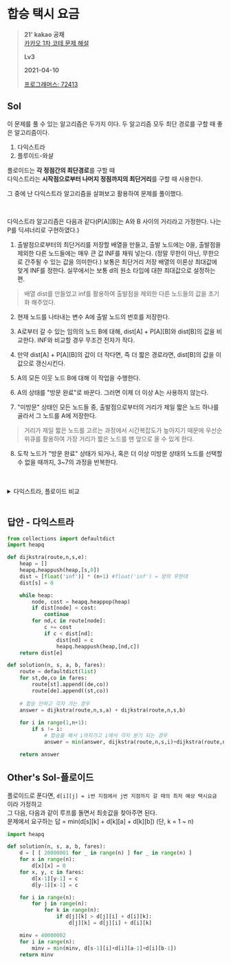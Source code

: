 # 합승 택시 요금
> **21' kakao 공채**  
> [카카오 1차 코테 문제 해설](https://tech.kakao.com/2021/01/25/2021-kakao-recruitment-round-1/)
>
> **Lv3**
>
> **2021-04-10**
>
> [프로그래머스: 72413](https://programmers.co.kr/learn/courses/30/lessons/72413)


## Sol
이 문제를 풀 수 있는 알고리즘은 두가지 이다. 두 알고리즘 모두 최단 경로를 구할 때 좋은 알고리즘이다.  
1. 다익스트라
2. 플루이드-와샬


플로이드는 **각 정점간의 최단경로**를 구할 때  
다익스트라는 **시작점으로부터 나머지 정점까지의 최단거리**를 구할 때 사용한다. 

그 중에 난 다익스트라 알고리즘을 살펴보고 활용하여 문제를 풀이했다.  
 

<br>

다익스트라 알고리즘은 다음과 같다(P[A][B]는 A와 B 사이의 거리라고 가정한다. 나는 P를 딕셔너리로 구현하였다.)  
1. 출발점으로부터의 최단거리를 저장할 배열을 만들고, 출발 노드에는 0을, 출발점을 제외한 다른 노드들에는 매우 큰 값 INF를 채워 넣는다. (정말 무한이 아닌, 무한으로 간주될 수 있는 값을 의미한다.) 보통은 최단거리 저장 배열의 이론상 최대값에 맞게 INF를 정한다. 실무에서는 보통 d의 원소 타입에 대한 최대값으로 설정하는 편.
> 배열 dist를 만들었고 inf를 활용하여 출발점을 제외한 다른 노드들의 값을 초기화 해주었다.

2. 현재 노드를 나타내는 변수 A에 출발 노드의 번호를 저장한다.

3. A로부터 갈 수 있는 임의의 노드 B에 대해, dist[A] + P[A][B]와 dist[B]의 값을 비교한다. INF와 비교할 경우 무조건 전자가 작다.

4. 만약 dist[A] + P[A][B]의 값이 더 작다면, 즉 더 짧은 경로라면, dist[B]의 값을 이 값으로 갱신시킨다.

5. A의 모든 이웃 노드 B에 대해 이 작업을 수행한다.

6. A의 상태를 "방문 완료"로 바꾼다. 그러면 이제 더 이상 A는 사용하지 않는다.

7. "미방문" 상태인 모든 노드들 중, 출발점으로부터의 거리가 제일 짧은 노드 하나를 골라서 그 노드를 A에 저장한다.
> 거리가 제일 짧은 노드를 고르는 과정에서 시간복잡도가 높아지기 때문에 우선순위큐를 활용하여 가장 거리가 짧은 노드를 맨 앞으로 올 수 있게 한다. 

8. 도착 노드가 "방문 완료" 상태가 되거나, 혹은 더 이상 미방문 상태의 노드를 선택할 수 없을 때까지, 3~7의 과정을 반복한다.


<br>
<br>

<details>
<summary> 다익스트라, 플로이드 비교 </summary>
<div markdown="1">   
<br>

**정점 V개 간선 E개가 있을 때**

[용도]  
* 플로이드: 각 정점간 최단경로를 구할 때
* 다익스트라: 시작점으로부터 나머지 정점까지 최단거리를 구할 때


[공간복잡도]
* 플로이드: V^2
* 다익스트라: V^2(인접행렬), V+E(인접리스트)


[시간복잡도]
* 플로이드: V^3
* 다익스트라: V^2(인접행렬), ElogV(인접리스트 + 우선순위 큐) -> VlogV (피보나치힙이나 이진검색트리 사용, 하지만 이런 자료구조들은 상수가 커서 잘 안씀.)


[장,단점]
- 플로이드 알고리즘 소스가 훨씬 더 간결하다.
- 플로이드 알고리즘은 간선 수가 많으면 다익스트라 알고리즘보다 빠를 수가 있음.
- 시작점으로부터 각 정점까지 최단거리만 구해도 될 때, 보통 다익스트라 알고리즘이 압도적으로 빠름.
- 그래프에 음의 가중치 간선이 있으면(물론 음의 싸이클은 없어야 한다) 다익스트라 알고리즘은 못 쓰지만 플로이드 알고리즘은 사용할 수 있다.


[사용전략]
1. 정점간 최단경로를 모두 구해야 한다.  
1-1. 간선이 매우 많다(V^2=E): 플로이드 알고리즘이 우수함.  
1-2. 간선이 많지 않다: 플로이드 알고리즘은 V^3, 다익스트라 알고리즘은 VElogV 경우에 따라 다름

2. 시작점으로부터 나머지 정점까지 최단거리만 구해도 된다.  
2-1. 간선이 매우 많다(V^2=E): 인접행렬을 이용하는 다익스트라 알고리즘을 사용한다.  
2-2. 간선이 많지 않다: 인접리스트를 이용하는 다익스트라 알고리즘을 사용한다.  

3. 최단경로를 구하는 것이 전체 시간에 큰 영향을 끼치지 않는다: 소스가 간결한 플로이드 알고리즘을 사용한다.

4. 그래프 간선에 음의 가중치가 존재한다: 다익스트라 알고리즘은 무조건 사용하지 못한다. 다른 최단경로 알고리즘과 비교한다.

출처: [codedoc님 정리](https://codedoc.tistory.com/95)
참고: [나무위키](https://namu.wiki/w/다익스트라%20알고리즘)

</div>
</details>


<br>

## 답안 - 다익스트라
```python
from collections import defaultdict
import heapq 

def dijkstra(route,n,s,e):
    heap = []
    heapq.heappush(heap,[s,0])
    dist = [float('inf')] * (n+1) #float('inf') = 양의 무한대
    dist[s] = 0

    while heap:
        node, cost = heapq.heappop(heap)
        if dist[node] < cost:
            continue
        for nd,c in route[node]:
            c += cost
            if c < dist[nd]:
                dist[nd] = c
                heapq.heappush(heap,[nd,c])
    return dist[e]

def solution(n, s, a, b, fares):
    route = defaultdict(list)
    for st,de,co in fares:
        route[st].append((de,co))
        route[de].append((st,co))
    
    # 합승 안하고 각자 가는 경우 
    answer = dijkstra(route,n,s,a) + dijkstra(route,n,s,b)
    
    for i in range(1,n+1):
        if s != i:
            # 합승을 해서 i까지가고 i에서 각자 분기 되는 경우
            answer = min(answer, dijkstra(route,n,s,i)+dijkstra(route,n,i,a)+dijkstra(route,n,i,b))

    return answer
```

## Other's Sol-플로이드
플로이드로 푼다면, `d[i][j] = i번 지점에서 j번 지점까지 갈 때의 최저 예상 택시요금` 이라 가정하고  
그 다음, 다음과 같이 루프를 돌면서 최솟값을 찾아주면 된다.  
문제에서 요구하는 답 = min(d[s][k] + d[k][a] + d[k][b]) (단, k = 1 ~ n)
```python
import heapq

def solution(n, s, a, b, fares):
    d = [ [ 20000001 for _ in range(n) ] for _ in range(n) ]
    for x in range(n):
        d[x][x] = 0
    for x, y, c in fares:
        d[x-1][y-1] = c
        d[y-1][x-1] = c

    for i in range(n):
        for j in range(n):
            for k in range(n):
                if d[j][k] > d[j][i] + d[i][k]:
                    d[j][k] = d[j][i] + d[i][k]

    minv = 40000002
    for i in range(n):
        minv = min(minv, d[s-1][i]+d[i][a-1]+d[i][b-1])
    return minv
```